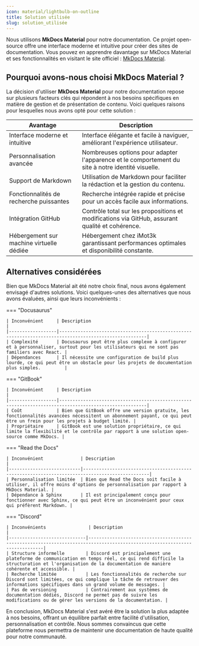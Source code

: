```yaml
---
icon: material/lightbulb-on-outline
title: Solution utilisée
slug: solution_utilisée
---
```


Nous utilisons **MkDocs Material** pour notre documentation. Ce projet open-source offre une interface moderne et intuitive pour créer des sites de documentation. Vous pouvez en apprendre davantage sur MkDocs Material et ses fonctionnalités en visitant le site officiel : [MkDocs Material](https://squidfunk.github.io/mkdocs-material/).

## Pourquoi avons-nous choisi MkDocs Material ?

La décision d'utiliser **MkDocs Material** pour notre documentation repose sur plusieurs facteurs clés qui répondent à nos besoins spécifiques en matière de gestion et de présentation de contenu. Voici quelques raisons pour lesquelles nous avons opté pour cette solution :

| Avantage                              | Description                                                                                   |
|---------------------------------------|-----------------------------------------------------------------------------------------------|
| Interface moderne et intuitive        | Interface élégante et facile à naviguer, améliorant l'expérience utilisateur.                 |
| Personnalisation avancée              | Nombreuses options pour adapter l'apparence et le comportement du site à notre identité visuelle. |
| Support de Markdown                   | Utilisation de Markdown pour faciliter la rédaction et la gestion du contenu.                 |
| Fonctionnalités de recherche puissantes| Recherche intégrée rapide et précise pour un accès facile aux informations.                   |
| Intégration GitHub                    | Contrôle total sur les propositions et modifications via GitHub, assurant qualité et cohérence.|
| Hébergement sur machine virtuelle dédiée | Hébergement chez iMot3k garantissant performances optimales et disponibilité constante.       |

## Alternatives considérées

Bien que MkDocs Material ait été notre choix final, nous avons également envisagé d'autres solutions. Voici quelques-unes des alternatives que nous avons évaluées, ainsi que leurs inconvénients :

=== "Docusaurus"

    | Inconvénient     | Description                                                                                           |
    |------------------|-------------------------------------------------------------------------------------------------------|
    | Complexité       | Docusaurus peut être plus complexe à configurer et à personnaliser, surtout pour les utilisateurs qui ne sont pas familiers avec React. |
    | Dépendances      | Il nécessite une configuration de build plus lourde, ce qui peut être un obstacle pour les projets de documentation plus simples.         |

=== "GitBook"

    | Inconvénient     | Description                                                                                           |
    |------------------|-------------------------------------------------------------------------------------------------------|
    | Coût             | Bien que GitBook offre une version gratuite, les fonctionnalités avancées nécessitent un abonnement payant, ce qui peut être un frein pour les projets à budget limité. |
    | Propriétaire     | GitBook est une solution propriétaire, ce qui limite la flexibilité et le contrôle par rapport à une solution open-source comme MkDocs. |

=== "Read the Docs"

    | Inconvénient              | Description                                                                                   |
    |---------------------------|-----------------------------------------------------------------------------------------------|
    | Personnalisation limitée  | Bien que Read the Docs soit facile à utiliser, il offre moins d'options de personnalisation par rapport à MkDocs Material. |
    | Dépendance à Sphinx       | Il est principalement conçu pour fonctionner avec Sphinx, ce qui peut être un inconvénient pour ceux qui préfèrent Markdown. |

=== "Discord"

    | Inconvénients                | Description                                                                                                           |
    |-----------------------------|---------------------------------------------------------------------------------------------------------------------------|                                                                                                                       
    | Structure informelle        | Discord est principalement une plateforme de communication en temps réel, ce qui rend difficile la structuration et l'organisation de la documentation de manière cohérente et accessible. |
    | Recherche limitée           | Les fonctionnalités de recherche sur Discord sont limitées, ce qui complique la tâche de retrouver des informations spécifiques dans un grand volume de messages. |
    | Pas de versioning           | Contrairement aux systèmes de documentation dédiés, Discord ne permet pas de suivre les modifications ou de gérer les versions de la documentation. |

En conclusion, MkDocs Material s'est avéré être la solution la plus adaptée à nos besoins, offrant un équilibre parfait entre facilité d'utilisation, personnalisation et contrôle. Nous sommes convaincus que cette plateforme nous permettra de maintenir une documentation de haute qualité pour notre communauté.

